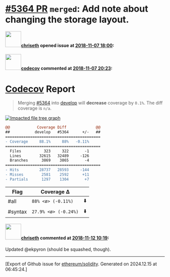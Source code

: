 # [\#5364 PR](https://github.com/ethereum/solidity/pull/5364) `merged`: Add note about changing the storage layout.

#### <img src="https://avatars.githubusercontent.com/u/9073706?v=4" width="50">[chriseth](https://github.com/chriseth) opened issue at [2018-11-07 18:00](https://github.com/ethereum/solidity/pull/5364):



#### <img src="https://avatars.githubusercontent.com/in/254?v=4" width="50">[codecov](https://github.com/apps/codecov) commented at [2018-11-07 20:23](https://github.com/ethereum/solidity/pull/5364#issuecomment-436764495):

# [Codecov](https://codecov.io/gh/ethereum/solidity/pull/5364?src=pr&el=h1) Report
> Merging [#5364](https://codecov.io/gh/ethereum/solidity/pull/5364?src=pr&el=desc) into [develop](https://codecov.io/gh/ethereum/solidity/commit/09f8ff27fc576dbbd05e31471bb39c00abe90563?src=pr&el=desc) will **decrease** coverage by `0.1%`.
> The diff coverage is `n/a`.

[![Impacted file tree graph](https://codecov.io/gh/ethereum/solidity/pull/5364/graphs/tree.svg?width=650&token=87PGzVEwU0&height=150&src=pr)](https://codecov.io/gh/ethereum/solidity/pull/5364?src=pr&el=tree)

```diff
@@            Coverage Diff             @@
##           develop   #5364      +/-   ##
==========================================
- Coverage     88.1%     88%   -0.11%     
==========================================
  Files          323     322       -1     
  Lines        32615   32489     -126     
  Branches      3869    3865       -4     
==========================================
- Hits         28737   28593     -144     
- Misses        2581    2592      +11     
- Partials      1297    1304       +7
```

| Flag | Coverage Δ | |
|---|---|---|
| #all | `88% <ø> (-0.11%)` | :arrow_down: |
| #syntax | `27.9% <ø> (-0.24%)` | :arrow_down: |

#### <img src="https://avatars.githubusercontent.com/u/9073706?v=4" width="50">[chriseth](https://github.com/chriseth) commented at [2018-11-12 10:19](https://github.com/ethereum/solidity/pull/5364#issuecomment-437827588):

Updated @ekpyron (should be squashed, though).


-------------------------------------------------------------------------------



[Export of Github issue for [ethereum/solidity](https://github.com/ethereum/solidity). Generated on 2024.12.15 at 06:45:24.]
